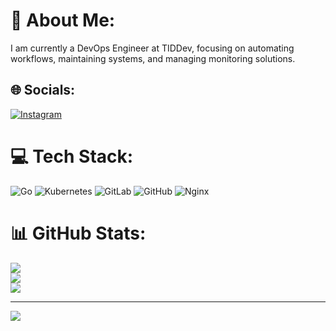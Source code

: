 # 💫 About Me:
I am currently a DevOps Engineer at TIDDev, focusing on automating workflows, maintaining systems, and managing monitoring solutions.


## 🌐 Socials:
[![Instagram](https://img.shields.io/badge/Instagram-%23E4405F.svg?logo=Instagram&logoColor=white)](https://instagram.com/__hamid__.go) 

# 💻 Tech Stack:
![Go](https://img.shields.io/badge/go-%2300ADD8.svg?style=for-the-badge&logo=go&logoColor=white) ![Kubernetes](https://img.shields.io/badge/kubernetes-%23326ce5.svg?style=for-the-badge&logo=kubernetes&logoColor=white) ![GitLab](https://img.shields.io/badge/gitlab-%23181717.svg?style=for-the-badge&logo=gitlab&logoColor=white) ![GitHub](https://img.shields.io/badge/github-%23121011.svg?style=for-the-badge&logo=github&logoColor=white) ![Nginx](https://img.shields.io/badge/nginx-%23009639.svg?style=for-the-badge&logo=nginx&logoColor=white)
# 📊 GitHub Stats:
![](https://github-readme-stats.vercel.app/api?username=hamiddarani&theme=dark&hide_border=false&include_all_commits=false&count_private=false)<br/>
![](https://github-readme-streak-stats.herokuapp.com/?user=hamiddarani&theme=dark&hide_border=false)<br/>
![](https://github-readme-stats.vercel.app/api/top-langs/?username=hamiddarani&theme=dark&hide_border=false&include_all_commits=false&count_private=false&layout=compact)

---
[![](https://visitcount.itsvg.in/api?id=hamiddarani&icon=0&color=0)](https://visitcount.itsvg.in)

<!-- Proudly created with GPRM ( https://gprm.itsvg.in ) -->
